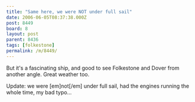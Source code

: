 ```yaml
---
title: "Same here, we were NOT under full sail"
date: 2006-06-05T08:37:38.000Z
post: 8449
board: 8
layout: post
parent: 8436
tags: [folkestone]
permalink: /m/8449/
---
```

But it's a fascinating ship, and good to see Folkestone and Dover from another angle. Great weather too.

Update: we were [em]not[/em] under full sail, had the engines running the whole time, my bad typo...
